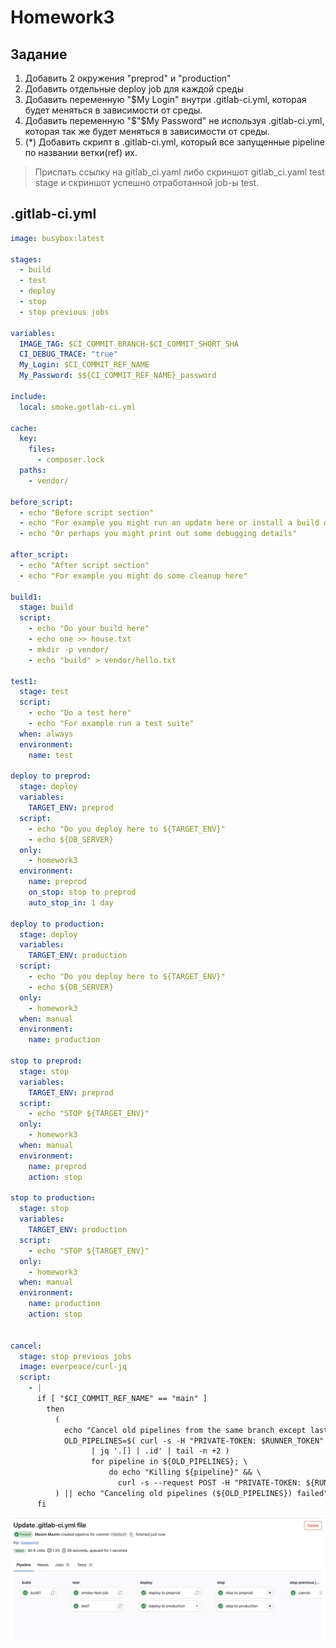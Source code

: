 # Homework3

## Задание
1. Добавить 2 окружения "preprod" и "production"
2. Добавить отдельные deploy job для каждой среды
3. Добавить переменную "$My Login" внутри .gitlab-ci.yml, которая будет меняться в зависимости от среды.
4. Добавить переменную "$"$My Password" не используя .gitlab-ci.yml, которая так же будет меняться в зависимости от среды.
5. (*) Добавить скрипт в .gitlab-ci.yml, который все запущенные pipeline по названии ветки(ref) их.

> Прислать ссылку на gitlab_ci.yaml либо скриншот gitlab_ci.yaml test stage и скриншот успешно отработанной job-ы test.

## .gitlab-ci.yml
```yaml
image: busybox:latest

stages:
  - build
  - test
  - deploy
  - stop
  - stop previous jobs

variables:
  IMAGE_TAG: $CI_COMMIT_BRANCH-$CI_COMMIT_SHORT_SHA
  CI_DEBUG_TRACE: "true"
  My_Login: $CI_COMMIT_REF_NAME
  My_Password: $${CI_COMMIT_REF_NAME}_password

include:
  local: smoke.gotlab-ci.yml

cache:
  key:
    files:
      - composer.lock
  paths:
    - vendor/

before_script:
  - echo "Before script section"
  - echo "For example you might run an update here or install a build dependency"
  - echo "Or perhaps you might print out some debugging details"

after_script:
  - echo "After script section"
  - echo "For example you might do some cleanup here"

build1:
  stage: build
  script:
    - echo "Do your build here"
    - echo one >> house.txt
    - mkdir -p vendor/
    - echo "build" > vendor/hello.txt

test1:
  stage: test
  script:
    - echo "Do a test here"
    - echo "For example run a test suite"
  when: always
  environment:
    name: test

deploy to preprod:
  stage: deploy
  variables:
    TARGET_ENV: preprod
  script:
    - echo "Do you deploy here to ${TARGET_ENV}"
    - echo ${DB_SERVER}
  only:
    - homework3
  environment:
    name: preprod
    on_stop: stop to preprod
    auto_stop_in: 1 day

deploy to production:
  stage: deploy
  variables:
    TARGET_ENV: production
  script:
    - echo "Do you deploy here to ${TARGET_ENV}"
    - echo ${DB_SERVER}
  only:
    - homework3
  when: manual
  environment:
    name: production

stop to preprod:
  stage: stop
  variables:
    TARGET_ENV: preprod
  script:
    - echo "STOP ${TARGET_ENV}"
  only:
    - homework3
  when: manual
  environment:
    name: preprod
    action: stop

stop to production:
  stage: stop
  variables:
    TARGET_ENV: production
  script:
    - echo "STOP ${TARGET_ENV}"
  only:
    - homework3
  when: manual
  environment:
    name: production
    action: stop


cancel:
  stage: stop previous jobs
  image: everpeace/curl-jq
  script:
    - |
      if [ "$CI_COMMIT_REF_NAME" == "main" ]
        then
          (
            echo "Cancel old pipelines from the same branch except last"
            OLD_PIPELINES=$( curl -s -H "PRIVATE-TOKEN: $RUNNER_TOKEN" "https://gitlab.com/api/v4/projects/${CI_PROJECT_ID}/pipelines?ref=${CI_COMMIT_REF_NAME}&status=running" \
                  | jq '.[] | .id' | tail -n +2 )
                  for pipeline in ${OLD_PIPELINES}; \
                      do echo "Killing ${pipeline}" && \
                        curl -s --request POST -H "PRIVATE-TOKEN: ${RUNNER_TOKEN}" "https://gitlab.com/api/v4/projects/${CI_PROJECT_ID}/pipelines/${pipeline}/cancel"; done
          ) || echo "Canceling old pipelines (${OLD_PIPELINES}) failed"
      fi


```
![Alt text](<foto/Снимок экрана_1.png>)
